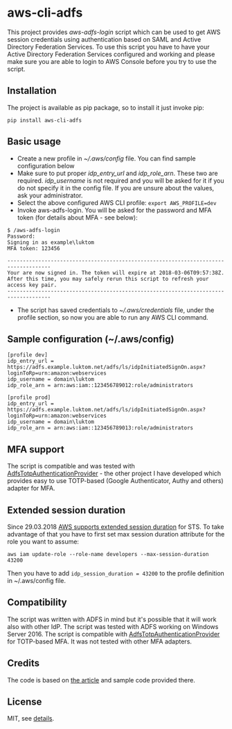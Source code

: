 # aws-cli-adfs
This project provides *aws-adfs-login* script which can be used to get AWS session credentials using authentication based on SAML and Active Directory Federation Services.
To use this script you have to have your Active Directory Federation Services configured and working and please make sure you are able to login to AWS Console before you try to use the script.

## Installation

The project is available as pip package, so to install it just invoke pip:
```
pip install aws-cli-adfs
```

## Basic usage
* Create a new profile in *~/.aws/config* file. You can find sample configuration below
* Make sure to put proper *idp_entry_url* and *idp_role_arn*. These two are required. *idp_username* is not required and you will be asked for it if you do not specify it in the config file. If you are unsure about the values, ask your administrator.
* Select the above configured AWS CLI profile: ```export AWS_PROFILE=dev```
* Invoke aws-adfs-login. You will be asked for the password and MFA token (for details about MFA - see below):
```
$ /aws-adfs-login
Password:
Signing in as example\luktom
MFA token: 123456

------------------------------------------------------------------------------------
Your are now signed in. The token will expire at 2018-03-06T09:57:38Z.
After this time, you may safely rerun this script to refresh your access key pair.
------------------------------------------------------------------------------------
```
* The script has saved credentials to *~/.aws/credentials* file, under the profile section, so now you are able to run any AWS CLI command.

## Sample configuration (~/.aws/config)
```
[profile dev]
idp_entry_url = https://adfs.example.luktom.net/adfs/ls/idpInitiatedSignOn.aspx?loginToRp=urn:amazon:webservices
idp_username = domain\luktom
idp_role_arn = arn:aws:iam::123456789012:role/administrators

[profile prod]
idp_entry_url = https://adfs.example.luktom.net/adfs/ls/idpInitiatedSignOn.aspx?loginToRp=urn:amazon:webservices
idp_username = domain\luktom
idp_role_arn = arn:aws:iam::123456789013:role/administrators
```
## MFA support
The script is compatible and was tested with [AdfsTotpAuthenticationProvider](https://github.com/tomaszkiewicz/AdfsTotpAuthenticationProvider) - the other project I have developed which provides easy to use TOTP-based (Google Authenticator, Authy and others) adapter for MFA.

## Extended session duration

Since 29.03.2018 [AWS supports extended session duration](https://aws.amazon.com/blogs/security/enable-federated-api-access-to-your-aws-resources-for-up-to-12-hours-using-iam-roles/) for STS. To take advantage of that you have to first set max session duration attribute for the role you want to assume:

```
aws iam update-role --role-name developers --max-session-duration 43200
```

Then you have to add ```idp_session_duration = 43200``` to the profile definition in ~/.aws/config file.

## Compatibility
The script was written with ADFS in mind but it's possible that it will work also with other IdP.
The script was tested with ADFS working on Windows Server 2016.
The script is compatible with [AdfsTotpAuthenticationProvider](https://github.com/tomaszkiewicz/AdfsTotpAuthenticationProvider) for TOTP-based MFA. It was not tested with other MFA adapters.

## Credits
The code is based on [the article](https://aws.amazon.com/blogs/security/how-to-implement-a-general-solution-for-federated-apicli-access-using-saml-2-0/) and sample code provided there.

## License
MIT, see [details](LICENSE).
